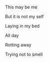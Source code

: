 This may be me

But it is not my self

  
  
  
  

Laying in my bed

All day

Rotting away

Trying not to smell